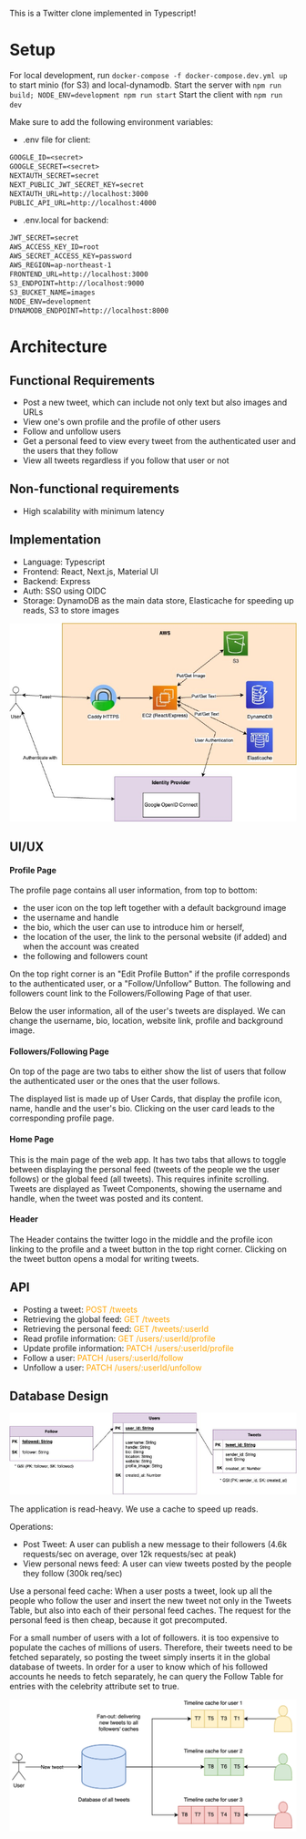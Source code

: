 This is a Twitter clone implemented in Typescript!

# Setup

For local development, run `docker-compose -f docker-compose.dev.yml up` to start minio (for S3) and local-dynamodb.
Start the server with `npm run build; NODE_ENV=development npm run start`
Start the client with `npm run dev`

Make sure to add the following environment variables:

- .env file for client:
```
GOOGLE_ID=<secret>
GOOGLE_SECRET=<secret>
NEXTAUTH_SECRET=secret
NEXT_PUBLIC_JWT_SECRET_KEY=secret
NEXTAUTH_URL=http://localhost:3000
PUBLIC_API_URL=http://localhost:4000
```

- .env.local for backend:
```
JWT_SECRET=secret
AWS_ACCESS_KEY_ID=root
AWS_SECRET_ACCESS_KEY=password
AWS_REGION=ap-northeast-1
FRONTEND_URL=http://localhost:3000
S3_ENDPOINT=http://localhost:9000
S3_BUCKET_NAME=images
NODE_ENV=development
DYNAMODB_ENDPOINT=http://localhost:8000
```

# Architecture

## Functional Requirements

- Post a new tweet, which can include not only text but also images and URLs
- View one's own profile and the profile of other users
- Follow and unfollow users
- Get a personal feed to view every tweet from the authenticated user and the users that they follow
- View all tweets regardless if you follow that user or not

## Non-functional requirements

- High scalability with minimum latency

## Implementation

- Language: Typescript
- Frontend: React, Next.js, Material UI
- Backend: Express
- Auth: SSO using OIDC
- Storage: DynamoDB as the main data store, Elasticache for speeding up reads, S3 to store images

![Architecture](architecture.jpg)

## UI/UX

#### Profile Page

The profile page contains all user information, from top to bottom:

- the user icon on the top left together with a default background image
- the username and handle
- the bio, which the user can use to introduce him or herself,
- the location of the user, the link to the personal website (if added) and when the account was created
- the following and followers count

On the top right corner is an "Edit Profile Button" if the profile corresponds to the authenticated user, or a "Follow/Unfollow" Button. The following and followers count link to the Followers/Following Page of that user.

Below the user information, all of the user's tweets are displayed. We can change the username, bio, location, website link, profile and background image.

#### Followers/Following Page

On top of the page are two tabs to either show the list of users that follow the authenticated user or the ones that the user follows.

The displayed list is made up of User Cards, that display the profile icon, name, handle and the user's bio. Clicking on the user card leads to the corresponding profile page.

#### Home Page

This is the main page of the web app. It has two tabs that allows to toggle between displaying the personal feed (tweets of the people we the user follows) or the global feed (all tweets). This requires infinite scrolling. Tweets are displayed as Tweet Components, showing the username and handle, when the tweet was posted and its content.

#### Header

The Header contains the twitter logo in the middle and the profile icon linking to the profile and a tweet button in the top right corner. Clicking on the tweet button opens a modal for writing tweets.

## API

- Posting a tweet: <span style="color:orange">POST /tweets</span>
- Retrieving the global feed: <span style="color:orange">GET /tweets</span>
- Retrieving the personal feed: <span style="color:orange">GET /tweets/:userId</span>
- Read profile information: <span style="color:orange">GET /users/:userId/profile</span>
- Update profile information: <span style="color:orange">PATCH /users/:userId/profile</span>
- Follow a user: <span style="color:orange">PATCH /users/:userId/follow</span>
- Unfollow a user: <span style="color:orange">PATCH /users/:userId/unfollow</span>

## Database Design

![Schema](database-schema.jpg)

The application is read-heavy. We use a cache to speed up reads.

Operations:

- Post Tweet: A user can publish a new message to their followers (4.6k requests/sec on average, over 12k requests/sec at peak)
- View personal news feed: A user can view tweets posted by the people they follow (300k req/sec)

Use a personal feed cache: When a user posts a tweet, look up all the people who follow the user and insert the new tweet not only in the Tweets Table, but also into each of their personal feed caches. The request for the personal feed is then cheap, because it got precomputed.

For a small number of users with a lot of followers. it is too expensive to populate the caches of millions of users. Therefore, their tweets need to be fetched separately, so posting the tweet simply inserts it in the global database of tweets. In order for a user to know which of his followed accounts he needs to fetch separately, he can query the Follow Table for entries with the celebrity attribute set to true.

![Caches](caches.png)
